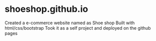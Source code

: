 # shoeshop.github.io
Created a e-commerce website named as Shoe shop
Built with html/css/bootstrap
Took it as a self project and deployed on the github pages

